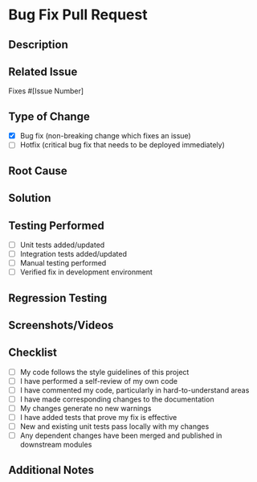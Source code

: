 # Bug Fix Pull Request

## Description
<!-- Provide a detailed description of the bug and the fix -->

## Related Issue
<!-- Link to the related issue (if applicable) -->
Fixes #[Issue Number]

## Type of Change
- [x] Bug fix (non-breaking change which fixes an issue)
- [ ] Hotfix (critical bug fix that needs to be deployed immediately)

## Root Cause
<!-- Describe the root cause of the bug -->

## Solution
<!-- Describe your solution to the bug -->

## Testing Performed
<!-- Describe the testing you have performed -->
- [ ] Unit tests added/updated
- [ ] Integration tests added/updated
- [ ] Manual testing performed
- [ ] Verified fix in development environment

## Regression Testing
<!-- Describe how you've verified that your fix doesn't introduce new issues -->

## Screenshots/Videos
<!-- If applicable, add screenshots or videos to help explain your changes -->

## Checklist
- [ ] My code follows the style guidelines of this project
- [ ] I have performed a self-review of my own code
- [ ] I have commented my code, particularly in hard-to-understand areas
- [ ] I have made corresponding changes to the documentation
- [ ] My changes generate no new warnings
- [ ] I have added tests that prove my fix is effective
- [ ] New and existing unit tests pass locally with my changes
- [ ] Any dependent changes have been merged and published in downstream modules

## Additional Notes
<!-- Add any other information about the PR here -->